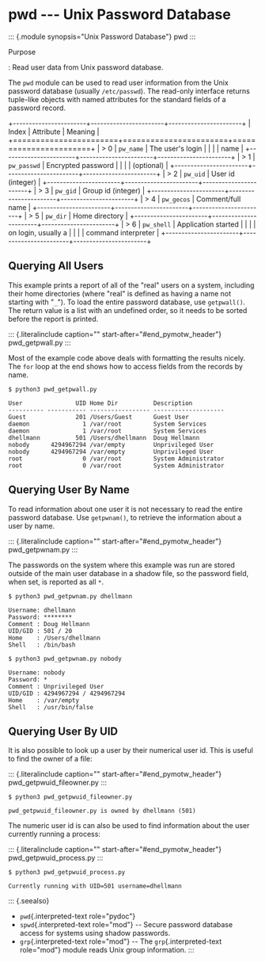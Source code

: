 # pwd \-\-- Unix Password Database

::: {.module synopsis="Unix Password Database"} pwd :::

Purpose

: Read user data from Unix password database.

The `pwd` module can be used to read user information from the Unix password database (usually `/etc/passwd`). The read-only interface returns tuple-like objects with named attributes for the standard fields of a password record.

+-----------------------+-----------------------+-----------------------+ | Index | Attribute | Meaning | +=======================+=======================+=======================+ | > 0 | `pw_name` | The user\'s login | | | | name | +-----------------------+-----------------------+-----------------------+ | > 1 | `pw_passwd` | Encrypted password | | | | (optional) | +-----------------------+-----------------------+-----------------------+ | > 2 | `pw_uid` | User id (integer) | +-----------------------+-----------------------+-----------------------+ | > 3 | `pw_gid` | Group id (integer) | +-----------------------+-----------------------+-----------------------+ | > 4 | `pw_gecos` | Comment/full name | +-----------------------+-----------------------+-----------------------+ | > 5 | `pw_dir` | Home directory | +-----------------------+-----------------------+-----------------------+ | > 6 | `pw_shell` | Application started | | | | on login, usually a | | | | command interpreter | +-----------------------+-----------------------+-----------------------+

## Querying All Users

This example prints a report of all of the \"real\" users on a system, including their home directories (where \"real\" is defined as having a name not starting with \"`_`\"). To load the entire password database, use `getpwall()`. The return value is a list with an undefined order, so it needs to be sorted before the report is printed.

::: {.literalinclude caption="" start-after="#end_pymotw_header"} pwd_getpwall.py :::

Most of the example code above deals with formatting the results nicely. The `for` loop at the end shows how to access fields from the records by name.

```{.sourceCode .none}
$ python3 pwd_getpwall.py

User               UID Home Dir          Description
---------- ----------- ----------------- --------------------
Guest              201 /Users/Guest      Guest User
daemon               1 /var/root         System Services
daemon               1 /var/root         System Services
dhellmann          501 /Users/dhellmann  Doug Hellmann
nobody      4294967294 /var/empty        Unprivileged User
nobody      4294967294 /var/empty        Unprivileged User
root                 0 /var/root         System Administrator
root                 0 /var/root         System Administrator
```

## Querying User By Name

To read information about one user it is not necessary to read the entire password database. Use `getpwnam()`, to retrieve the information about a user by name.

::: {.literalinclude caption="" start-after="#end_pymotw_header"} pwd_getpwnam.py :::

The passwords on the system where this example was run are stored outside of the main user database in a shadow file, so the password field, when set, is reported as all `*`.

```{.sourceCode .none}
$ python3 pwd_getpwnam.py dhellmann

Username: dhellmann
Password: ********
Comment : Doug Hellmann
UID/GID : 501 / 20
Home    : /Users/dhellmann
Shell   : /bin/bash

$ python3 pwd_getpwnam.py nobody

Username: nobody
Password: *
Comment : Unprivileged User
UID/GID : 4294967294 / 4294967294
Home    : /var/empty
Shell   : /usr/bin/false
```

## Querying User By UID

It is also possible to look up a user by their numerical user id. This is useful to find the owner of a file:

::: {.literalinclude caption="" start-after="#end_pymotw_header"} pwd_getpwuid_fileowner.py :::

```{.sourceCode .none}
$ python3 pwd_getpwuid_fileowner.py

pwd_getpwuid_fileowner.py is owned by dhellmann (501)
```

The numeric user id is can also be used to find information about the user currently running a process:

::: {.literalinclude caption="" start-after="#end_pymotw_header"} pwd_getpwuid_process.py :::

```{.sourceCode .none}
$ python3 pwd_getpwuid_process.py

Currently running with UID=501 username=dhellmann
```

::: {.seealso}

- `pwd`{.interpreted-text role="pydoc"}
- `spwd`{.interpreted-text role="mod"} \-- Secure password database access for systems using shadow passwords.
- `grp`{.interpreted-text role="mod"} \-- The `grp`{.interpreted-text role="mod"} module reads Unix group information. :::
